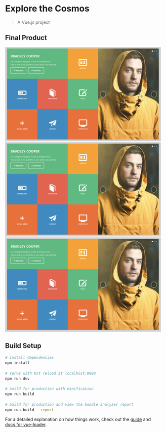 # Explore the Cosmos

> A Vue.js project

## Final Product

![alt text](https://github.com/hljacobs5/hj-comp-challenge-1/blob/master/template-1.png)
![alt text](https://github.com/hljacobs5/hj-comp-challenge-1/blob/master/template-1.png)
![alt text](https://github.com/hljacobs5/hj-comp-challenge-1/blob/master/template-1.png)
## Build Setup

``` bash
# install dependencies
npm install

# serve with hot reload at localhost:8080
npm run dev

# build for production with minification
npm run build

# build for production and view the bundle analyzer report
npm run build --report
```

For a detailed explanation on how things work, check out the [guide](http://vuejs-templates.github.io/webpack/) and [docs for vue-loader](http://vuejs.github.io/vue-loader).
